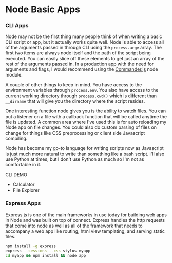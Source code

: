 # Node Basic Apps

### CLI Apps
Node may not be the first thing many people think of when writing a basic CLI script or app, but it actually works quite well. Node is able to access all of the arguments passed in through CLI using the `process.argv` array. The first two items are always node itself and the path of the script being executed. You can easily slice off these elements to get just an array of the rest of the arguments passed in. In a production app with the need for arguments and flags, I would recommend using the [Commander.js](https://github.com/visionmedia/commander.js/) node module.

A couple of other things to keep in mind. You have access to the environment variables through `process.env`. You also have access to the current working directory through `process.cwd()` which is different than `__dirname` that will give you the directory where the script resides.

One interesting function node gives you is the ability to watch files. You can put a listener on a file with a callback function that will be called anytime the file is updated. A common area where I've used this is for auto reloading my Node app on file changes. You could also do custom parsing of files on change for things like CSS preprocessing or client side Javascript compiling.

Node has become my go-to language for writing scripts now as Javascript is just much more natural to write than something like a bash script. I'll also use Python at times, but I don't use Python as much so I'm not as comfortable in it.

CLI DEMO
  * Calculator
  * File Explorer



### Express Apps
Express.js is one of the main frameworks in use today for building web apps in Node and was built on top of connect. Express handles the http requests that come into node as well as all of the framework that needs to accompany a web app like routing, html view templating, and serving static files.


``` bash
npm install -g express
express --sessions --css stylus myapp
cd myapp && npm install && node app
```
